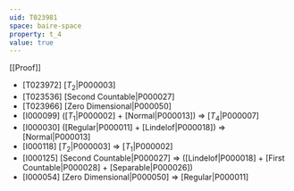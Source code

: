 ```yaml
---
uid: T023981
space: baire-space
property: t_4
value: true
---
```

[[Proof]]

* [T023972] [$T_2$|P000003]
* [T023536] [Second Countable|P000027]
* [T023966] [Zero Dimensional|P000050]
* [I000099] ([$T_1$|P000002] + [Normal|P000013]) => [$T_4$|P000007]
* [I000030] ([Regular|P000011] + [Lindelof|P000018]) => [Normal|P000013]
* [I000118] [$T_2$|P000003] => [$T_1$|P000002]
* [I000125] [Second Countable|P000027] => ([Lindelof|P000018] + [First Countable|P000028] + [Separable|P000026])
* [I000054] [Zero Dimensional|P000050] => [Regular|P000011]

